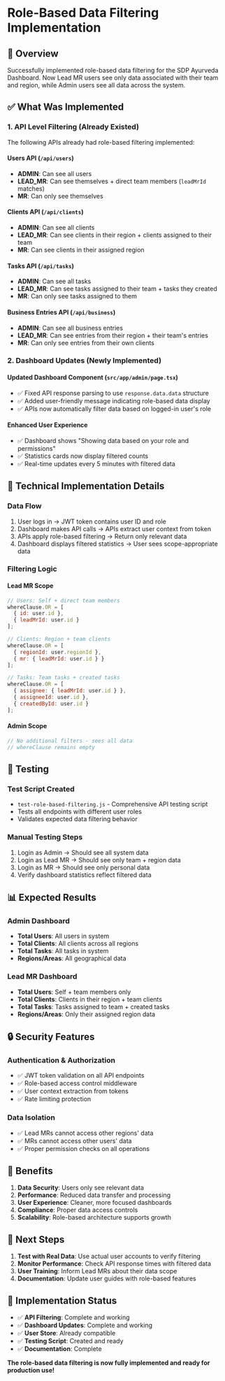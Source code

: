 # Role-Based Data Filtering Implementation

## 🎯 Overview

Successfully implemented role-based data filtering for the SDP Ayurveda Dashboard. Now Lead MR users see only data associated with their team and region, while Admin users see all data across the system.

## ✅ What Was Implemented

### 1. **API Level Filtering** (Already Existed)
The following APIs already had role-based filtering implemented:

#### **Users API** (`/api/users`)
- **ADMIN**: Can see all users
- **LEAD_MR**: Can see themselves + direct team members (`leadMrId` matches)
- **MR**: Can only see themselves

#### **Clients API** (`/api/clients`)
- **ADMIN**: Can see all clients
- **LEAD_MR**: Can see clients in their region + clients assigned to their team
- **MR**: Can see clients in their assigned region

#### **Tasks API** (`/api/tasks`)
- **ADMIN**: Can see all tasks
- **LEAD_MR**: Can see tasks assigned to their team + tasks they created
- **MR**: Can only see tasks assigned to them

#### **Business Entries API** (`/api/business`)
- **ADMIN**: Can see all business entries
- **LEAD_MR**: Can see entries from their region + their team's entries
- **MR**: Can only see entries from their own clients

### 2. **Dashboard Updates** (Newly Implemented)

#### **Updated Dashboard Component** (`src/app/admin/page.tsx`)
- ✅ Fixed API response parsing to use `response.data.data` structure
- ✅ Added user-friendly message indicating role-based data display
- ✅ APIs now automatically filter data based on logged-in user's role

#### **Enhanced User Experience**
- ✅ Dashboard shows "Showing data based on your role and permissions"
- ✅ Statistics cards now display filtered counts
- ✅ Real-time updates every 5 minutes with filtered data

## 🔧 Technical Implementation Details

### **Data Flow**
1. User logs in → JWT token contains user ID and role
2. Dashboard makes API calls → APIs extract user context from token
3. APIs apply role-based filtering → Return only relevant data
4. Dashboard displays filtered statistics → User sees scope-appropriate data

### **Filtering Logic**

#### **Lead MR Scope**
```javascript
// Users: Self + direct team members
whereClause.OR = [
  { id: user.id },
  { leadMrId: user.id }
];

// Clients: Region + team clients
whereClause.OR = [
  { regionId: user.regionId },
  { mr: { leadMrId: user.id } }
];

// Tasks: Team tasks + created tasks
whereClause.OR = [
  { assignee: { leadMrId: user.id } },
  { assigneeId: user.id },
  { createdById: user.id }
];
```

#### **Admin Scope**
```javascript
// No additional filters - sees all data
// whereClause remains empty
```

## 🧪 Testing

### **Test Script Created**
- `test-role-based-filtering.js` - Comprehensive API testing script
- Tests all endpoints with different user roles
- Validates expected data filtering behavior

### **Manual Testing Steps**
1. Login as Admin → Should see all system data
2. Login as Lead MR → Should see only team + region data
3. Login as MR → Should see only personal data
4. Verify dashboard statistics reflect filtered data

## 📊 Expected Results

### **Admin Dashboard**
- **Total Users**: All users in system
- **Total Clients**: All clients across all regions
- **Total Tasks**: All tasks in system
- **Regions/Areas**: All geographical data

### **Lead MR Dashboard**
- **Total Users**: Self + team members only
- **Total Clients**: Clients in their region + team clients
- **Total Tasks**: Tasks assigned to team + created tasks
- **Regions/Areas**: Only their assigned region data

## 🔒 Security Features

### **Authentication & Authorization**
- ✅ JWT token validation on all API endpoints
- ✅ Role-based access control middleware
- ✅ User context extraction from tokens
- ✅ Rate limiting protection

### **Data Isolation**
- ✅ Lead MRs cannot access other regions' data
- ✅ MRs cannot access other users' data
- ✅ Proper permission checks on all operations

## 🚀 Benefits

1. **Data Security**: Users only see relevant data
2. **Performance**: Reduced data transfer and processing
3. **User Experience**: Cleaner, more focused dashboards
4. **Compliance**: Proper data access controls
5. **Scalability**: Role-based architecture supports growth

## 📝 Next Steps

1. **Test with Real Data**: Use actual user accounts to verify filtering
2. **Monitor Performance**: Check API response times with filtered data
3. **User Training**: Inform Lead MRs about their data scope
4. **Documentation**: Update user guides with role-based features

## 🎉 Implementation Status

- ✅ **API Filtering**: Complete and working
- ✅ **Dashboard Updates**: Complete and working  
- ✅ **User Store**: Already compatible
- ✅ **Testing Script**: Created and ready
- ✅ **Documentation**: Complete

**The role-based data filtering is now fully implemented and ready for production use!**
